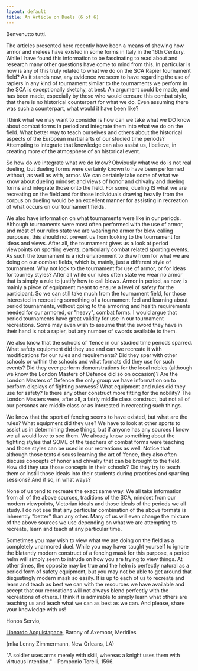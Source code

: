```yaml
---
layout: default
title: An Article on Duels (6 of 6)
---
```


Benvenutto tutti.

The articles presented here recently have been a means of
showing how armor and melees have existed in some forms in
Italy in the 16th Century. While I have found this information
to be fascinating to read about and research many other
questions have come to mind from this. In particular is how
is any of this truly related to what we do on the SCA Rapier
tournament field?  As it stands now, any evidence we seem to
have regarding the use of rapiers in any kind of tournament
similar to the tournaments we perform in the SCA is
exceptionally sketchy, at best. An argument could be made,
and has been made, especially by those who would censure this
combat style, that there is no historical counterpart for
what we do. Even assuming there was such a counterpart, what
would it have been like?

I think what we may want to consider is how can we take what
we DO know about combat forms in period and integrate them
into what we do on the field. What better way to teach ourselves
and others about the historical aspects of the European martial
arts of our studied time periods? Attempting to integrate that
knowledge can also assist us, I believe, in creating more of
the atmosphere of an historical event. 

So how do we integrate what we do know? Obviously what we do is
not real dueling, but dueling forms were certainly known to have
been performed without, as well as with, armor. We can certainly
take some of what we know about dueling mindset and views of
honor and chivalry and dueling forms and integrate those onto
the field. For some, dueling IS what we are recreating on the
field and for those individuals drawing heavily from the corpus
on dueling would be an excellent manner for assisting in
recreation of what occurs on our tournament fields. 

We also have information on what tournaments were like in our
periods.  Although tournaments were most often performed with
the use of armor, and most of our rules state we are wearing no
armor for blow calling purposes, this should not prevent us
from looking to the tournament for ideas and views. After all,
the tournament gives us a look at period viewpoints on sporting
events, particularly combat related sporting events. As such the
tournament is a rich environment to draw from for what we are
doing on our combat fields, which is, mainly, just a different
style of tournament. Why not look to the tournament for use of
armor, or for ideas for tourney styles? After all while our rules
often state we wear no armor that is simply a rule to justify
how to call blows. Armor in period, as now, is mainly a piece
of equipment meant to ensure a level of safety for the participant.
So we can still take much from the tournament field, for those
interested in recreating something of a tournament feel and
learning about period tournaments, without going to the armoring
and health requirements needed for our armored, or "heavy", combat
forms. I would argue that period tournaments have great validity
for use in our tournament recreations. Some may even wish to
assume that the sword they have in their hand is not a rapier,
but any number of swords available to them.

We also know that the schools of 'fence in our studied time
periods sparred. What safety equipment did they use and can
we recreate it with modifications for our rules and requirements?
Did they spar with other schools or within the schools and what
formats did they use for such events? Did they ever perform
demonstrations for the local nobles (although we know the
London Masters of Defence did so on occasion)?  Are the London
Masters of Defence the only group we have information on to
perform displays of fighting prowess? What equipment and rules
did they use for safety? Is there any other construct more
fitting for the nobility? The London Masters were, after all,
a fairly middle class construct, but not all of our personas
are middle class or as interested in recreating such things.

We know that the sport of fencing seems to have existed,
but what are the rules? What equipment did they use? We
have to look at other sports to assist us in determining
these things, but if anyone has any sources I know we all
would love to see them. We already know something about the
fighting styles that SOME of the teachers of combat forms
were teaching and those styles can be used in our recreations
as well. Notice that although those texts discuss learning
the art of 'fence, they also often discuss concepts of honor
and chivalry that can be brought to the field. How did they
use those concepts in their schools? Did they try to teach
them or instill those ideals into their students during
practices and sparring sessions? And if so, in what ways?

None of us tend to recreate the exact same way. We all take
information from all of the above sources, traditions of
the SCA, mindset from our modern viewpoints, Victorian
ideals and those ideals of the periods we all study. I do
not see that any particular combination of the above formats
is inherently "better" than any other. Many of us will even
change the mixture of the above sources we use depending on
what we are attempting to recreate, learn and teach at any
particular time.

Sometimes you may wish to view what we are doing on the
field as a completely unarmored duel. While you may haver
taught yourself to ignore the blatantly modern construct
of a fencing mask for this purpose, a period helm will simply
seem to intrude on how you are trying to view things. At
other times, the opposite may be true and the helm is
perfectly natural as a period form of safety equipment,
but you may not be able to get around that disgustingly
modern mask so easily. It is up to each of us to recreate
and learn and teach as best we can with the resources we
have available and accept that our recreations will not
always blend perfectly with the recreations of others. I
think it is admirable to simply learn what others are
teaching us and teach what we can as best as we can. And
please, share your knowledge with us!

Honos Servio,

[Lionardo Acquistapace](mailto:zarlor@acm.org), Barony of Axemoor, Meridies

(mka Lenny Zimmermann, New Orleans, LA)

"A soldier uses arms merely with skill, whereas a knight uses them with virtuous intention."   - Pomponio Torelli, 1596.
